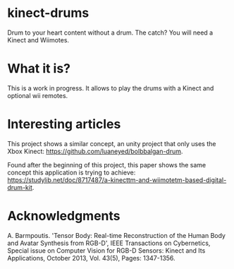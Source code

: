 # kinect-drums
Drum to your heart content without a drum. The catch? You will need a Kinect and Wiimotes.

# What it is?
This is a work in progress. It allows to play the drums with a Kinect and optional wii remotes.

# Interesting articles
This project shows a similar concept, an unity project that only uses the Xbox Kinect: https://github.com/luaneyed/bolbbalgan-drum.

Found after the beginning of this project, this paper shows the same concept this application is trying to achieve: https://studylib.net/doc/8717487/a-kinecttm-and-wiimotetm-based-digital-drum-kit.

# Acknowledgments
A. Barmpoutis. 'Tensor Body: Real-time Reconstruction of the Human Body and Avatar Synthesis from RGB-D', IEEE Transactions on Cybernetics, Special issue on Computer Vision for RGB-D Sensors: Kinect and Its Applications, October 2013, Vol. 43(5), Pages: 1347-1356.
